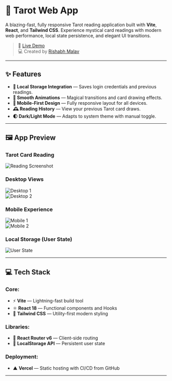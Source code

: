# 🔮 Tarot Web App

A blazing-fast, fully responsive Tarot reading application built with **Vite**, **React**, and **Tailwind CSS**. Experience mystical card readings with modern web performance, local state persistence, and elegant UI transitions.

> 🔮 [Live Demo](https://tarot-webapp-sepia.vercel.app/)  
> 💻 Created by [Rishabh Malav](https://github.com/rizzabh-x)

----

## ✨ Features

- **🔐 Local Storage Integration** — Saves login credentials and previous readings.
- **🎴 Smooth Animations** — Magical transitions and card drawing effects.
- **📱 Mobile-First Design** — Fully responsive layout for all devices.
- **🕰️ Reading History** — View your previous Tarot card draws.
- **🌓 Dark/Light Mode** — Adapts to system theme with manual toggle.

---

## 🖼️ App Preview

### Tarot Card Reading  
![Reading Screenshot](https://github.com/rizzabh-x/Tarot-webapp/blob/f37f9495f8a69d4ecd35a33678a956fffb558b82/Screenshot%202025-05-30%20163902.png)

### Desktop Views  
![Desktop 1](https://github.com/rizzabh-x/Tarot-webapp/blob/f37f9495f8a69d4ecd35a33678a956fffb558b82/Screenshot%202025-05-30%20164241.png)  
![Desktop 2](https://github.com/rizzabh-x/Tarot-webapp/blob/f37f9495f8a69d4ecd35a33678a956fffb558b82/Screenshot%202025-05-30%20164258.png)

### Mobile Experience  
![Mobile 1](https://github.com/rizzabh-x/Tarot-webapp/blob/f37f9495f8a69d4ecd35a33678a956fffb558b82/WhatsApp%20Image%202025-05-30%20at%2016.46.13.jpeg)  
![Mobile 2](https://github.com/rizzabh-x/Tarot-webapp/blob/f37f9495f8a69d4ecd35a33678a956fffb558b82/WhatsApp%20Image%202025-05-30%20at%2016.46.14.jpeg)

### Local Storage (User State)  
![User State](https://github.com/rizzabh-x/Tarot-webapp/blob/f37f9495f8a69d4ecd35a33678a956fffb558b82/Screenshot%202025-05-30%20164346.png)

---

## 💻 Tech Stack

### Core:
- ⚡ **Vite** — Lightning-fast build tool
- ⚛️ **React 18** — Functional components and Hooks
- 💅 **Tailwind CSS** — Utility-first modern styling

### Libraries:
- 🧭 **React Router v6** — Client-side routing
- 💾 **LocalStorage API** — Persistent user state

### Deployment:
- ▲ **Vercel** — Static hosting with CI/CD from GitHub

---


